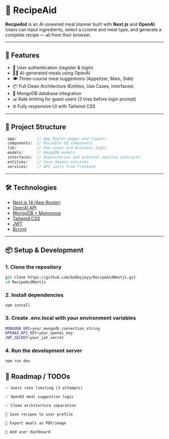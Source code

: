 # 🧠 RecipeAid

**RecipeAid** is an AI-powered meal planner built with **Next.js** and **OpenAI**. Users can input ingredients, select a cuisine and meal type, and generate a complete recipe — all from their browser.

---

## 🚀 Features

- 🔐 User authentication (register & login)
- 🧑‍🍳 AI-generated meals using OpenAI
- 🍽️ Three-course meal suggestions (Appetizer, Main, Side)
- 📦 Full Clean Architecture (Entities, Use Cases, Interfaces)
- 📄 MongoDB database integration
- 📊 Rate limiting for guest users (3 tries before login prompt)
- 🌐 Fully responsive UI with Tailwind CSS

---

## 📁 Project Structure

```ts
 app/         // App Router pages and layouts
 components/  // Reusable UI components
 lib/         // Use cases and business logic
 models/      // MongoDB models
 interfaces/  // Repositories and external service contracts
 entities/    // Core domain entities
 services/    // API calls from frontend
```

---

## 🛠️ Technologies

- [Next.js 14 (App Router)](https://nextjs.org)
- [OpenAI API](https://platform.openai.com)
- [MongoDB + Mongoose](https://mongoosejs.com/)
- [Tailwind CSS](https://tailwindcss.com)
- [JWT](https://jwt.io)
- [Bcrypt](https://www.npmjs.com/package/bcryptjs)

---

## 📦 Setup & Development

### 1. Clone the repository

```bash
git clone https://github.com/bobbyjayy/RecipeAidNextjs.git
cd RecipeAidNextjs
```

### 2. Install dependencies

`npm install`

### 3. Create .env.local with your environment variables

```bash
MONGODB_URI=your_mongodb_connection_string
OPENAI_API_KEY=your_openai_key
JWT_SECRET=your_jwt_secret
```

### 4. Run the development server

`npm run dev`

## 📌 Roadmap / TODOs

    ✅ Guest rate limiting (3 attempts)

    ✅ OpenAI meal suggestion logic

    ✅ Clean architecture separation

    🔲 Save recipes to user profile

    🔲 Export meals as PDF/image

    🔲 Add user dashboard
